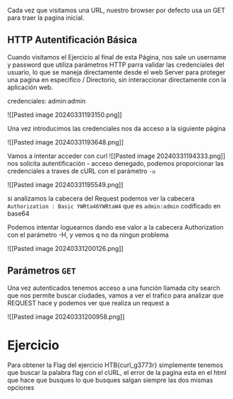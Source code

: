 Cada vez que visitamos una URL, nuestro browser por defecto usa un GET para traer la pagina inicial.

## HTTP Autentificación Básica

Cuando visitamos el Ejercicio al final de esta Página, nos sale un username y password que utiliza parámetros HTTP parra validar las credenciales del usuario, lo que se maneja directamente desde el web Server para proteger una pagina en especifico / Directorio, sin interaccionar directamente con la aplicación web.

credenciales: admin:admin

![[Pasted image 20240331193150.png]]

Una vez introducimos las credenciales nos da acceso a la siguiente página

![[Pasted image 20240331193648.png]]

Vamos a intentar acceder con curl
![[Pasted image 20240331194333.png]]
nos solicita autentificación - acceso denegado, podemos proporcionar las credenciales a traves de cURL con el parámetro `-u`

![[Pasted image 20240331195549.png]]

si analizamos la cabecera del Request podemos ver la cabecera `Authorization : Basic YWRta46YWRtaW4` que es `admin:admin` codificado en  base64

Podemos intentar loguearnos dando ese valor a la cabecera Authorization con el parámetro -H, y vemos q no da ningun problema

![[Pasted image 20240331200126.png]]

## Parámetros `GET`

Una vez autenticados tenemos acceso a una función llamada city search que nos permite buscar ciudades, vamos a ver el trafico para analizar que REQUEST hace y podemos ver que realiza un request a 

![[Pasted image 20240331200958.png]]

# Ejercicio 

Para obtener la Flag del ejercicio HTB{curl_g3773r} simplemente tenemos que buscar la palabra flag con el cURL, el error de la pagina esta en el html que hace que busques lo que busques salgan siempre las dos mismas opciones


